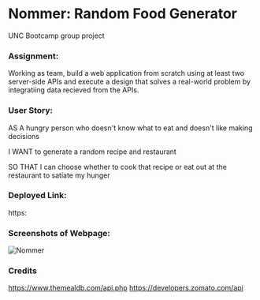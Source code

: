 # Nommer: Random Food Generator 

UNC Bootcamp group project

### Assignment:

Working as team, build a web application from scratch using at least two server-side APIs and execute a design that solves a real-world problem by integratiing data recieved from the APIs. 

### User Story:

AS A hungry person who doesn't know what to eat and doesn't like making decisions

I WANT to generate a random recipe and restaurant 

SO THAT I can choose whether to cook that recipe or eat out at the restaurant to satiate my hunger

### Deployed Link:

https:

### Screenshots of Webpage: 

![Nommer](/assets/images/)

### Credits

https://www.themealdb.com/api.php
https://developers.zomato.com/api
